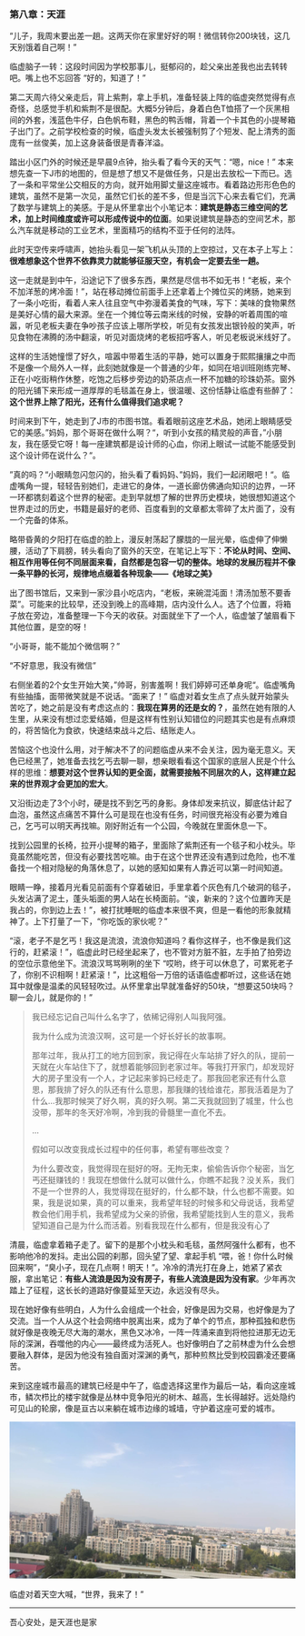 ### 第八章：天涯

“儿子，我周末要出差一趟。这两天你在家里好好的啊！微信转你200块钱，这几天别饿着自己啊！”

临虚脑子一转：这段时间因为学校那事儿，挺郁闷的，趁父亲出差我也出去转转吧。嘴上也不忘回答 “好的，知道了！” 

第二天周六待父亲走后，背上紫荆，拿上手机，准备轻装上阵的临虚突然觉得有点奇怪，总感觉手机和紫荆不是很配。大概5分钟后，身着白色T恤搭了一个灰黑相间的外套，浅蓝色牛仔，白色帆布鞋，黑色的鸭舌帽，背着一个卡其色的小提琴箱子出门了。之前学校检查的时候，临虚头发太长被强制剪了个短发、配上清秀的面庞有一丝俊美，加上这身装备很是青春洋溢。

踏出小区门外的时候还是早晨9点钟，抬头看了看今天的天气：“嗯，nice！” 本来想先查一下J市的地图的，但是想了想又不是做任务，只是出去放松一下而已。选了一条和平常坐公交相反的方向，就开始用脚丈量这座城市。看着路边形形色色的建筑，虽然不是第一次见，虽然它们长的差不多，但是当沉下心来去看它们，充满了数学与建筑上的美感。于是从怀里拿出个小笔记本：**建筑是静态三维空间的艺术，加上时间维度或许可以形成传说中的位面**。如果说建筑是静态的空间艺术，那么汽车就是移动的工业艺术，里面精巧的结构不亚于任何的法阵。

此时天空传来呼啸声，她抬头看见一架飞机从头顶的上空掠过，又在本子上写上：**很难想象这个世界不依靠灵力就能够征服天空，有机会一定要去坐一趟。**

这一走就是到中午，沿途记下了很多东西，果然是尽信书不如无书！“老板，来个不加洋葱的烤冷面！”，站在移动摊位前面手上还拿着上个摊位买的烤肠，她来到了一条小吃街，看着人来人往且空气中弥漫着美食的气味，写下：美味的食物果然是美好心情的最大来源。坐在一个摊位等云南米线的时候，安静的听着周围的喧嚣，听见老板夫妻在争吵孩子应该上哪所学校，听见有女孩发出银铃般的笑声，听见食物在沸腾的汤中翻滚，听见对面烧烤的老板招呼客人，听见老板说米线好了。

这样的生活她憧憬了好久，喧嚣中带着生活的平静，她可以置身于熙熙攘攘之中而不是像一个局外人一样，此刻她就像是一个普通的少年，如同在培训班刚练完琴、正在小吃街稍作休整，吃饱之后移步旁边的奶茶店点一杯不加糖的珍珠奶茶。窗外的阳光铺下来形成一道厚厚的毛毯盖在身上，很温暖、这份恬静让临虚有些醉了：**这个世界上除了阳光，还有什么值得我们追求呢？**

时间来到下午，她走到了J市的市图书馆。看着眼前这座艺术品，她闭上眼睛感受它的美感。”妈妈，那个哥哥在做什么啊？“，听到小女孩的精灵般的声音，”小朋友，我在感受它呀！每一座建筑都是设计师的心血，你闭上眼试一试能不能感受到这个设计师在说什么？“。

”真的吗？“小眼睛忽闪忽闪的，抬头看了看妈妈、”妈妈，我们一起闭眼吧！“。临虚嘴角一提，轻轻告别她们，走进它的身体，一道长廊仿佛通向知识的边界，一环一环都镌刻着这个世界的秘密。走到早就想了解的世界历史模块，她很想知道这个世界走过的历史，书籍是最好的老师、百度看到的文章都太零碎了太片面了，没有一个完备的体系。

略带昏黄的夕阳打在临虚的脸上，漫反射荡起了朦胧的一层光晕，临虚伸了伸懒腰，活动了下肩膀，转头看向了窗外的天空，在笔记上写下：**不论从时间、空间、相互作用等任何不同层面来看，自然都是包容一切的整体。地球的发展历程并不像一条平静的长河，规律地点缀着各种现象——《地球之美》**

出了图书馆后，又来到一家沙县小吃店内，“老板，来碗混沌面！清汤加葱不要香菜”。可能来的比较早，还没到晚上的高峰期，店内没什么人。选了个位置，将箱子放在旁边，准备整理一下今天的收获。对面就坐下了一个人，临虚皱了皱眉看下其他位置，是空的呀！

“小哥哥，能不能加个微信啊？”

“不好意思，我没有微信”

右侧坐着的2个女生开始大笑，”帅哥，别害羞啊！我们婷婷可还单身呢“。临虚嘴角有些抽搐，面带微笑就是不说话。“面来了！” 临虚对着女生点了点头就开始蒙头苦吃了，她之前是没有考虑这点的：**我现在算男的还是女的？**，虽然在她有限的人生里，从来没有想过恋爱结婚，但是这样有性别认知错位的问题其实也是有点麻烦的，将苦恼化为食欲，快速结束战斗之后、结账走人。

苦恼这个也没什么用，对于解决不了的问题临虚从来不会关注，因为毫无意义。天色已经黑了，她准备去找乞丐去聊一聊，想亲眼看看这个国家的底层人民是个什么样的思维：**想要对这个世界认知的更全面，就需要接触不同层次的人，这样建立起来的世界观才会更加的宏大**。

又沿街边走了3个小时，硬是找不到乞丐的身影。身体却发来抗议，脚底估计起了血泡，虽然这点痛苦不算什么可是现在也没有任务，时间很充裕没有必要为难自己，乞丐可以明天再找嘛。刚好附近有一个公园，今晚就在里面休息一下。

找到公园里的长椅，拉开小提琴的箱子，里面除了紫荆还有一个毯子和小枕头。毕竟虽然能吃苦，但没有必要找苦吃嘛。由于在这个世界还没有遇到过危险，也不准备找一个相对隐秘的角落休息了，以她的感知如果有人靠近可以第一时间知道。

眼睛一睁，接着月光看见前面有个穿着破旧，手里拿着个灰色有几个破洞的毯子，头发沾满了泥土，蓬头垢面的男人站在长椅面前。“诶，新来的？这个位置昨天是我占的，你到边上去！”，被打扰睡眠的临虚本来很不爽，但是一看他的形象就精神了。上下打量了一下，“你吃饭的家伙呢？”

“滚，老子不是乞丐！我这是流浪，流浪你知道吗？看你这样子，也不像是我们这行的，赶紧滚！”，临虚此时已经坐起来了，也不管对方脏不脏，左手拍了拍旁边的空位示意他坐下。流浪汉骂骂咧咧的坐下 “哎哟，终于可以休息了，可累死老子了，你别不识相啊！赶紧滚！”，比这粗俗一万倍的话语临虚都听过，这些话在她耳中就像是温柔的风轻轻吹过。从怀里拿出早就准备好的50块，“想要这50块吗？聊一会儿，就是你的！”

>我已经忘记自己叫什么名字了，依稀记得别人叫我阿强。
>
>我为什么成为流浪汉啊，这可是一个好长好长的故事啊。
>
>那年过年，我从打工的地方回到家，我记得在火车站排了好久的队，提前一天就在火车站住下了，就想着能够回到老家过年。等我打开家门，却发现好大的房子里没有一个人，才记起来爹妈已经走了。那我回老家还有什么意思，那我排了好久的队还有什么意思，那我赚的钱给谁花，那我活着是为了什么...我那时候哭了好久啊，真的好久啊。第二天我就回到了城里，什么也没带，那年的冬天好冷啊，冷到我的骨髓里一直化不去。
>
>...
>
>假如可以改变我成长过程中的任何事，希望有哪些改变？
>
>为什么要改变，我觉得现在挺好的呀。无拘无束，偷偷告诉你个秘密，当乞丐还挺赚钱的！我现在想做什么就可以做什么，你瞧不起我？没关系，我们不是一个世界的人，我觉得现在挺好的，什么都不缺，什么也都不需要。如果，我是说如果，真的可以重来，我希望年轻的时候多和父母说话，我希望教会他们用手机，我希望成为父亲的骄傲，我希望能找到人生的意义，我希望知道自己是为什么而活着。别看我现在什么都有，但是我没有心了

清晨，临虚拿着箱子走了。留下的是那个小枕头和毛毯，虽然阿强什么都有，也不影响他冷的发抖。走出公园的刹那，回头望了望、拿起手机 “喂，爸！你什么时候回来啊”，“臭小子，现在几点啊！明天！”。冷冷的清光打在身上，她紧了紧衣服，拿出笔记：**有些人流浪是因为没有房子，有些人流浪是因为没有家**。少年再次踏上了征程，这长长的道路好像蔓延至天边，永远没有尽头。

现在她好像有些明白，人为什么会组成一个社会，好像是因为交易，也好像是为了交流。当一个人从这个社会网络中脱离出来，成为了单个的节点，那种孤独和悲伤就好像是夜晚无尽大海的潮水，黑色又冰冷，一阵一阵涌来直到将他拉进那无边无际的深渊，吞噬他的内心——最终成为活死人。也好像明白了之前林虚为什么会想要融入群体，是因为他没有独自面对深渊的勇气，那种煎熬比受到校园霸凌还要痛苦。

来到这座城市最高的建筑已经是中午了，临虚选择这里作为最后一站，看向这座城市，鳞次栉比的楼宇就像是丛林中竞争阳光的树木、越高，生长得越好。远处隐约可见山的轮廓，像是亘古以来躺在城市边缘的城墙，守护着这座可爱的城市。

![](https://raw.githubusercontent.com/krystalics/krystalics.github.io/master/_posts/%E5%B0%8F%E8%AF%B4/img/denggao.jpeg)

临虚对着天空大喊，“世界，我来了！”

---

吾心安处，是天涯也是家

